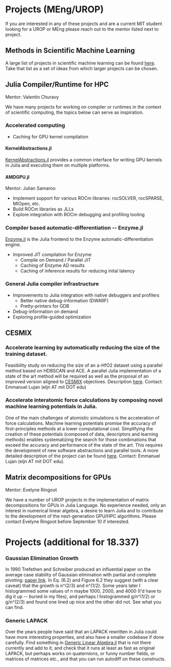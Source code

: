 # Projects (MEng/UROP)

If you are interested in any of these projects and are a current MIT student looking for a UROP or MEng please reach out to the mentor listed next to project.

## Methods in Scientific Machine Learning

A large list of projects in scientific machine learning can be found [here](https://sciml.ai/dev/#projects_lists). Take that list as a set of ideas from which larger projects can be chosen.

## Julia Compiler/Runtime for HPC
Mentor: Valentin Churavy

We have many projects for working on compiler or runtimes in the context of scientific computing, the topics below can serve as inspiration.


### Accelerated computing
- Caching for GPU kernel compilation

#### KernelAbstractions.jl
[KernelAbstractions.jl](https://github.com/JuliaGPU/KernelAbstractions.jl) provides a common interface for writing GPU kernels in Julia and executing them on multiple platforms.


#### AMDGPU.jl
Mentor: Julian Samaroo

- Implement support for various ROCm libraries: rocSOLVER, rocSPARSE, MIOpen, etc.
- Build ROCm libraries as JLLs
- Explore integration with ROCm debugging and profiling tooling

### Compiler based automatic-differentiation -- Enzyme.jl

[Enzyme.jl](https://github.com/EnzymeAD/Enzyme.jl) is the Julia frontend to the Enzyme automatic-differentiation engine.

- Improved JIT compilation for Enzyme
  - Compile on Demand / Parallel JIT
  - Caching of Enzyme AD results
  - Caching of inference results for reducing inital latency 

### General Julia compiler infrastructure

- Improvements to Julia integration with native debuggers and profilers
  - Better native debug-information (DWARF)
  - Pretty-printers for GDB
- Debug-information on demand
- Exploring profile-guided optimization

## CESMIX

### Accelerate learning by automatically reducing the size of the training dataset.

Feasibility study on reducing the size of an a-HfO2 dataset using a parallel method based on HDBSCAN and ACE. A parallel Julia implementation of a state of the art method will be required as well as the proposal of an improved version aligned to [CESMIX](https://computing.mit.edu/cesmix/) objectives.
Description [here](https://docs.google.com/document/d/1SWAanEWQkpsbr2lqetMO3uvdX_QK-Z7dwrgPaM1Dl0o/edit?usp=sharing). 
Contact: Emmanuel Lujan (eljn AT mit DOT edu)

### Accelerate interatomic force calculations by composing novel machine learning potentials in Julia.

One of the main challenges of atomistic simulations is the acceleration of force calculations. Machine learning potentials promise the accuracy of first-principles methods at a lower computational cost.  Simplifying the creation of these potentials (composed of data, descriptors and learning methods) enables systematizing the search for those combinations that exceed the accuracy and performance of the state of the art. This requires the development of new software abstractions and parallel tools. 
A more detailed description of the project can be found [here](https://docs.google.com/document/d/1mcZlfOULcqglCNqnCJ-ya1E39CLUircjMhfBtQhXP0k/edit?usp=sharing). 
Contact: Emmanuel Lujan (eljn AT mit DOT edu).

## Matrix decompositions for GPUs
Mentor: Evelyne Ringoot

We have a number of UROP projects in the implementation of matrix decompositions for GPUs in Julia Language. No experience needed, only an interest in numerical linear algebra, a desire to learn Julia and to contribute to the development of the next-generation GPU/HPC algorithms.
Please contact Evelyne Ringoot before September 10 if interested.

# Projects (additional for 18.337)

### Gaussian Elimination Growth

In 1990 Trefethen and Schreiber produced an influential paper on the average case stability of Gaussian elimination with partial and
complete pivoting: [paper link](https://people.maths.ox.ac.uk/trefethen/publication/PDF/1990_44.pdf). In Eq. (6.2) and Figure 6.2 they
suggest (with a clear caveat)  that the growth is n^(2/3) and n^(1/2).  Some years later I histogrammed some values of n maybe
1000, 2000, and 4000 (I'd have to dig it up -- buried in my files), and perhaps I histogrammed g/n^(1/2) or g/n^(2/3) and found
one lined up nice and the other did not.  See what you can find.

### Generic LAPACK

Over the years people have said that an LAPACK rewritten in Julia could have more interesting properties, and also have a smaller codebase
if done carefully.   Find something in [Generic Linear Algebra.jl](https://github.com/JuliaLinearAlgebra/GenericLinearAlgebra.jl) that
is not there currently and add to it, and check that it runs at least as fast as original LAPACK, but perhaps works on quaternions, or funny
number fields, or matrices of matrices etc., and that you can run autodiff on these constructs.

